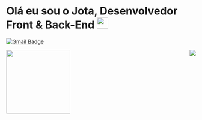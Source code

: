 # Olá eu sou o Jota, Desenvolvedor Front & Back-End <img src="https://github.com/TheDudeThatCode/TheDudeThatCode/blob/master/Assets/Developer.gif" width="30px">


[![Gmail Badge](https://img.shields.io/badge/-httpsjotaa@gmail.com-6633cc?style=flat-square&logo=Gmail&logoColor=white&link=mailto:alanworking1@gmail.com)](mailto:httpsjotaa@gmail.com)

<div>
  <img height="170" align="left" src="https://github-readme-stats.vercel.app/api?username=ojota-dev&show_icons=true&title_color=9400D3&icon_color=79ff97&text_color=9f9f9f&bg_color=151515" />
  <img align="right" src="https://github-readme-stats.vercel.app/api/top-langs/?username=ojota-dev&layout=compact&title_color=fff&text_color=fff&bg_color=151515" />
</div>
